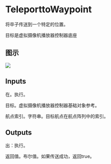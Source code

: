 # TeleporttoWaypoint

将卒子传送到一个特定的位置。

目标是虚拟摄像机播放器控制器底座

## 图示

![]($-20221218-21303592.png)

## Inputs

在。执行。

目标。虚拟摄像机播放器控制器基础对象参考。

航点索引。字符串。目标航点在航点阵列中的索引。  

## Outputs

出：执行。

返回值。布尔值。如果传送成功，返回true。
